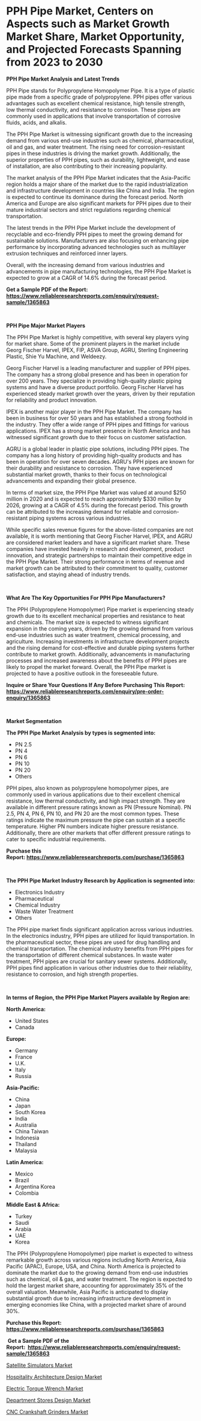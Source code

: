<p><h1>PPH Pipe Market, Centers on Aspects such as Market Growth Market Share, Market Opportunity, and Projected Forecasts Spanning from 2023 to 2030</h1></p><p><strong>PPH Pipe Market Analysis and Latest Trends</strong></p>
<p><p>PPH Pipe stands for Polypropylene Homopolymer Pipe. It is a type of plastic pipe made from a specific grade of polypropylene. PPH pipes offer various advantages such as excellent chemical resistance, high tensile strength, low thermal conductivity, and resistance to corrosion. These pipes are commonly used in applications that involve transportation of corrosive fluids, acids, and alkalis.</p><p>The PPH Pipe Market is witnessing significant growth due to the increasing demand from various end-use industries such as chemical, pharmaceutical, oil and gas, and water treatment. The rising need for corrosion-resistant pipes in these industries is driving the market growth. Additionally, the superior properties of PPH pipes, such as durability, lightweight, and ease of installation, are also contributing to their increasing popularity.</p><p>The market analysis of the PPH Pipe Market indicates that the Asia-Pacific region holds a major share of the market due to the rapid industrialization and infrastructure development in countries like China and India. The region is expected to continue its dominance during the forecast period. North America and Europe are also significant markets for PPH pipes due to their mature industrial sectors and strict regulations regarding chemical transportation.</p><p>The latest trends in the PPH Pipe Market include the development of recyclable and eco-friendly PPH pipes to meet the growing demand for sustainable solutions. Manufacturers are also focusing on enhancing pipe performance by incorporating advanced technologies such as multilayer extrusion techniques and reinforced inner layers.</p><p>Overall, with the increasing demand from various industries and advancements in pipe manufacturing technologies, the PPH Pipe Market is expected to grow at a CAGR of 14.6% during the forecast period.</p></p>
<p><strong>Get a Sample PDF of the Report:&nbsp; <a href="https://www.reliableresearchreports.com/enquiry/request-sample/1365863">https://www.reliableresearchreports.com/enquiry/request-sample/1365863</a></strong></p>
<p>&nbsp;</p>
<p><strong>PPH Pipe Major Market Players</strong></p>
<p><p>The PPH Pipe Market is highly competitive, with several key players vying for market share. Some of the prominent players in the market include Georg Fischer Harvel, IPEX, FIP, ASVA Group, AGRU, Sterling Engineering Plastic, Shie Yu Machine, and Weldeezy.</p><p>Georg Fischer Harvel is a leading manufacturer and supplier of PPH pipes. The company has a strong global presence and has been in operation for over 200 years. They specialize in providing high-quality plastic piping systems and have a diverse product portfolio. Georg Fischer Harvel has experienced steady market growth over the years, driven by their reputation for reliability and product innovation.</p><p>IPEX is another major player in the PPH Pipe Market. The company has been in business for over 50 years and has established a strong foothold in the industry. They offer a wide range of PPH pipes and fittings for various applications. IPEX has a strong market presence in North America and has witnessed significant growth due to their focus on customer satisfaction.</p><p>AGRU is a global leader in plastic pipe solutions, including PPH pipes. The company has a long history of providing high-quality products and has been in operation for over seven decades. AGRU's PPH pipes are known for their durability and resistance to corrosion. They have experienced substantial market growth, thanks to their focus on technological advancements and expanding their global presence.</p><p>In terms of market size, the PPH Pipe Market was valued at around $250 million in 2020 and is expected to reach approximately $330 million by 2026, growing at a CAGR of 4.5% during the forecast period. This growth can be attributed to the increasing demand for reliable and corrosion-resistant piping systems across various industries.</p><p>While specific sales revenue figures for the above-listed companies are not available, it is worth mentioning that Georg Fischer Harvel, IPEX, and AGRU are considered market leaders and have a significant market share. These companies have invested heavily in research and development, product innovation, and strategic partnerships to maintain their competitive edge in the PPH Pipe Market. Their strong performance in terms of revenue and market growth can be attributed to their commitment to quality, customer satisfaction, and staying ahead of industry trends.</p></p>
<p>&nbsp;</p>
<p><strong>What Are The Key Opportunities For PPH Pipe Manufacturers?</strong></p>
<p><p>The PPH (Polypropylene Homopolymer) Pipe market is experiencing steady growth due to its excellent mechanical properties and resistance to heat and chemicals. The market size is expected to witness significant expansion in the coming years, driven by the growing demand from various end-use industries such as water treatment, chemical processing, and agriculture. Increasing investments in infrastructure development projects and the rising demand for cost-effective and durable piping systems further contribute to market growth. Additionally, advancements in manufacturing processes and increased awareness about the benefits of PPH pipes are likely to propel the market forward. Overall, the PPH Pipe market is projected to have a positive outlook in the foreseeable future.</p></p>
<p><strong>Inquire or Share Your Questions If Any Before Purchasing This Report: <a href="https://www.reliableresearchreports.com/enquiry/pre-order-enquiry/1365863">https://www.reliableresearchreports.com/enquiry/pre-order-enquiry/1365863</a></strong></p>
<p>&nbsp;</p>
<p><strong>Market Segmentation</strong></p>
<p><strong>The PPH Pipe Market Analysis by types is segmented into:</strong></p>
<p><ul><li>PN 2.5</li><li>PN 4</li><li>PN 6</li><li>PN 10</li><li>PN 20</li><li>Others</li></ul></p>
<p><p>PPH pipes, also known as polypropylene homopolymer pipes, are commonly used in various applications due to their excellent chemical resistance, low thermal conductivity, and high impact strength. They are available in different pressure ratings known as PN (Pressure Nominal). PN 2.5, PN 4, PN 6, PN 10, and PN 20 are the most common types. These ratings indicate the maximum pressure the pipe can sustain at a specific temperature. Higher PN numbers indicate higher pressure resistance. Additionally, there are other markets that offer different pressure ratings to cater to specific industrial requirements.</p></p>
<p><strong>Purchase this Report:&nbsp;<a href="https://www.reliableresearchreports.com/purchase/1365863">https://www.reliableresearchreports.com/purchase/1365863</a></strong></p>
<p>&nbsp;</p>
<p><strong>The PPH Pipe Market Industry Research by Application is segmented into:</strong></p>
<p><ul><li>Electronics Industry</li><li>Pharmaceutical</li><li>Chemical Industry</li><li>Waste Water Treatment</li><li>Others</li></ul></p>
<p><p>The PPH pipe market finds significant application across various industries. In the electronics industry, PPH pipes are utilized for liquid transportation. In the pharmaceutical sector, these pipes are used for drug handling and chemical transportation. The chemical industry benefits from PPH pipes for the transportation of different chemical substances. In waste water treatment, PPH pipes are crucial for sanitary sewer systems. Additionally, PPH pipes find application in various other industries due to their reliability, resistance to corrosion, and high strength properties.</p></p>
<p>&nbsp;</p>
<p><strong>In terms of Region, the PPH Pipe Market Players available by Region are:</strong></p>
<p>
    <p> <strong> North America: </strong>
        <ul>
            <li>United States</li>
            <li>Canada</li>
        </ul>
        </p> 
    <p> <strong> Europe: </strong>
        <ul>
            <li>Germany</li>
            <li>France</li>
            <li>U.K.</li>
            <li>Italy</li>
            <li>Russia</li>
        </ul>
        </p> 
    <p> <strong> Asia-Pacific: </strong>
        <ul>
            <li>China</li>
            <li>Japan</li>
            <li>South Korea</li>
            <li>India</li>
            <li>Australia</li>
            <li>China Taiwan</li>
            <li>Indonesia</li>
            <li>Thailand</li>
            <li>Malaysia</li>
        </ul>
        </p> 
    <p> <strong> Latin America: </strong>
        <ul>
            <li>Mexico</li>
            <li>Brazil</li>
            <li>Argentina Korea</li>
            <li>Colombia</li>
        </ul>
        </p> 
    <p> <strong> Middle East & Africa: </strong>
        <ul>
            <li>Turkey</li>
            <li>Saudi</li>
            <li>Arabia</li>
            <li>UAE</li>
            <li>Korea</li>
        </ul>
    </p>
    </p>
<p><p>The PPH (Polypropylene Homopolymer) pipe market is expected to witness remarkable growth across various regions including North America, Asia Pacific (APAC), Europe, USA, and China. North America is projected to dominate the market due to the growing demand from end-use industries such as chemical, oil & gas, and water treatment. The region is expected to hold the largest market share, accounting for approximately 35% of the overall valuation. Meanwhile, Asia Pacific is anticipated to display substantial growth due to increasing infrastructure development in emerging economies like China, with a projected market share of around 30%.</p></p>
<p><strong>Purchase this Report: <a href="https://www.reliableresearchreports.com/purchase/1365863">https://www.reliableresearchreports.com/purchase/1365863</a></strong></p>
<p>&nbsp;<strong>Get a Sample PDF of the Report:&nbsp;&nbsp;<a href="https://www.reliableresearchreports.com/enquiry/request-sample/1365863">https://www.reliableresearchreports.com/enquiry/request-sample/1365863</a></strong></p>
<p><strong></strong></p>
<p><p><a href="https://www.linkedin.com/pulse/satellite-simulators-market-size-share-global-analysis-2oq0f/">Satellite Simulators Market</a></p><p><a href="https://medium.com/@geneeffertz/hospitality-architecture-design-market-size-cagr-trends-2024-2030-b074bddf56ec">Hospitality Architecture Design Market</a></p><p><a href="https://www.linkedin.com/pulse/electric-torque-wrench-market-research-report-unlocks-analysis-txifc/">Electric Torque Wrench Market</a></p><p><a href="https://medium.com/@tiannathiel2023/department-stores-design-market-size-cagr-trends-2024-2030-ddb5b71c2df6">Department Stores Design Market</a></p><p><a href="https://www.linkedin.com/pulse/cnc-crankshaft-grinders-market-size-share-amp-trends-analysis-au7we/">CNC Crankshaft Grinders Market</a></p></p>